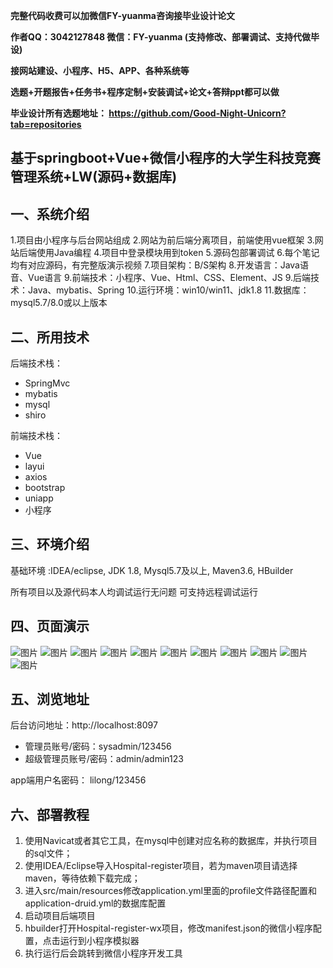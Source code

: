 
**完整代码收费可以加微信FY-yuanma咨询接毕业设计论文**

**作者QQ：3042127848 微信：FY-yuanma (支持修改、部署调试、支持代做毕设)**

**接网站建设、小程序、H5、APP、各种系统等**

**选题+开题报告+任务书+程序定制+安装调试+论文+答辩ppt都可以做**

**毕业设计所有选题地址： https://github.com/Good-Night-Unicorn?tab=repositories**

## 基于springboot+Vue+微信小程序的大学生科技竞赛管理系统+LW(源码+数据库)

## 一、系统介绍
1.项目由小程序与后台网站组成
2.网站为前后端分离项目，前端使用vue框架
3.网站后端使用Java编程
4.项目中登录模块用到token
5.源码包部署调试
6.每个笔记均有对应源码，有完整版演示视频
7.项目架构：B/S架构
8.开发语言：Java语音、Vue语言
9.前端技术：小程序、Vue、Html、CSS、Element、JS
9.后端技术：Java、mybatis、Spring
10.运行环境：win10/win11、jdk1.8
11.数据库：mysql5.7/8.0或以上版本
## 二、所用技术

后端技术栈：

- SpringMvc
- mybatis
- mysql
- shiro


前端技术栈：
- Vue
- layui
- axios
- bootstrap
- uniapp
- 小程序

## 三、环境介绍

基础环境 :IDEA/eclipse, JDK 1.8, Mysql5.7及以上, Maven3.6, HBuilder

所有项目以及源代码本人均调试运行无问题 可支持远程调试运行

## 四、页面演示
![图片](https://github.com/user-attachments/assets/b6e7ad93-4ab3-4a39-9284-bcad93d98b4d)
![图片](https://github.com/user-attachments/assets/61dae336-3e45-4b90-9d8c-3f64762c622a)
![图片](https://github.com/user-attachments/assets/3df37507-5a7c-45d0-af73-a660166e16f7)
![图片](https://github.com/user-attachments/assets/4652a432-84f7-4bda-8cb0-cc2e8ebc69f4)
![图片](https://github.com/user-attachments/assets/bbf7dc45-e9a7-42c0-857a-538dfbd057ad)
![图片](https://github.com/user-attachments/assets/73af93f8-e89a-4ff5-af60-f4ae20975b7e)
![图片](https://github.com/user-attachments/assets/e40d891e-bc33-4595-9d17-c7e33047efa6)
![图片](https://github.com/user-attachments/assets/22cc0a36-8a88-4f53-998b-ecdca2940a12)
![图片](https://github.com/user-attachments/assets/0714eb39-a085-4b08-945a-5005efc59819)
![图片](https://github.com/user-attachments/assets/eaf80ec6-db1d-43b6-a78a-f823e6c74f42)
![图片](https://github.com/user-attachments/assets/5adeff1f-3f81-435b-9fe4-33b27d1631ec)

## 五、浏览地址

后台访问地址：http://localhost:8097
- 管理员账号/密码：sysadmin/123456
- 超级管理员账号/密码：admin/admin123

app端用户名密码：
lilong/123456

## 六、部署教程

1. 使用Navicat或者其它工具，在mysql中创建对应名称的数据库，并执行项目的sql文件；
2. 使用IDEA/Eclipse导入Hospital-register项目，若为maven项目请选择maven，等待依赖下载完成；
3. 进入src/main/resources修改application.yml里面的profile文件路径配置和application-druid.yml的数据库配置
4. 启动项目后端项目
5. hbuilder打开Hospital-register-wx项目，修改manifest.json的微信小程序配置，点击运行到小程序模拟器
6. 执行运行后会跳转到微信小程序开发工具
